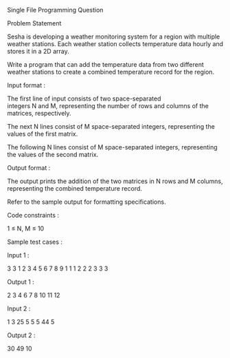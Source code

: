 Single File Programming Question

Problem Statement


Sesha is developing a weather monitoring system for a region with multiple weather stations. Each weather station collects temperature data hourly and stores it in a 2D array. 


Write a program that can add the temperature data from two different weather stations to create a combined temperature record for the region. 

Input format :

The first line of input consists of two space-separated integers N and M, representing the number of rows and columns of the matrices, respectively.

The next N lines consist of M space-separated integers, representing the values of the first matrix.

The following N lines consist of M space-separated integers, representing the values of the second matrix.

Output format :

The output prints the addition of the two matrices in N rows and M columns, representing the combined temperature record.


Refer to the sample output for formatting specifications.

Code constraints :

1 ≤ N, M ≤ 10

Sample test cases :

Input 1 :

3 3 1 2 3 4 5 6 7 8 9 1 1 1 2 2 2 3 3 3

Output 1 :

2 3 4 6 7 8 10 11 12 

Input 2 :

1 3 25 5 5 5 44 5

Output 2 :

30 49 10 

